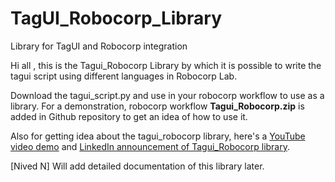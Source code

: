 # TagUI_Robocorp_Library
Library for TagUI and Robocorp integration

Hi all , this is the Tagui_Robocorp Library by which it is possible to write the tagui script using different languages in Robocorp Lab. 

Download the tagui_script.py and use in your robocorp workflow to use as a library. For a demonstration, robocorp workflow <b>Tagui_Robocorp.zip</b> is added in Github repository to get an idea of how to use it.

Also for getting idea about the tagui_robocorp library, here's a [YouTube video demo](https://www.youtube.com/watch?v=HAfQpNZVbKI) and [LinkedIn announcement of Tagui_Robocorp library](https://www.linkedin.com/posts/nived-n-776470139_tagui-robocorp-library-activity-6786985096739213312-FLcU).


[Nived N] Will add detailed documentation of this library later.


